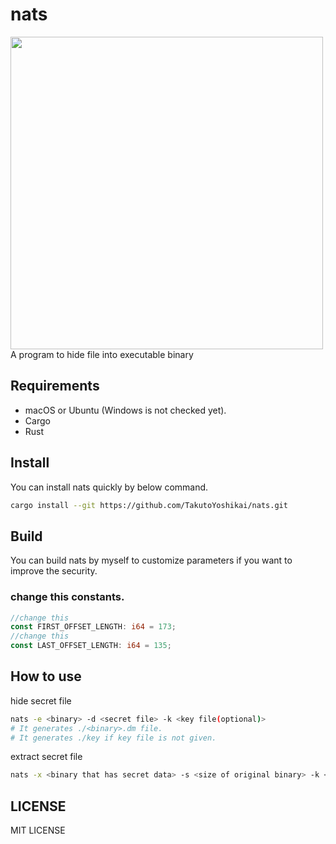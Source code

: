 # nats
<img src="./nats.png" width="500">
A program to hide file into executable binary

## Requirements
* macOS or Ubuntu (Windows is not checked yet).
* Cargo
* Rust

## Install
You can install nats quickly by below command. 
```bash
cargo install --git https://github.com/TakutoYoshikai/nats.git
```

## Build
You can build nats by myself to customize parameters if you want to improve the security.
### change this constants.
```rust:main.rs
//change this
const FIRST_OFFSET_LENGTH: i64 = 173;
//change this
const LAST_OFFSET_LENGTH: i64 = 135;
```

## How to use
hide secret file
```bash
nats -e <binary> -d <secret file> -k <key file(optional)>
# It generates ./<binary>.dm file.
# It generates ./key if key file is not given.
```

extract secret file

```bash
nats -x <binary that has secret data> -s <size of original binary> -k <key file> -s <original binary size(bytes)>
```

## LICENSE
MIT LICENSE
